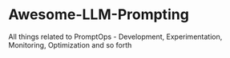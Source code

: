 # Awesome-LLM-Prompting
All things related to PromptOps - Development, Experimentation, Monitoring, Optimization and so forth

